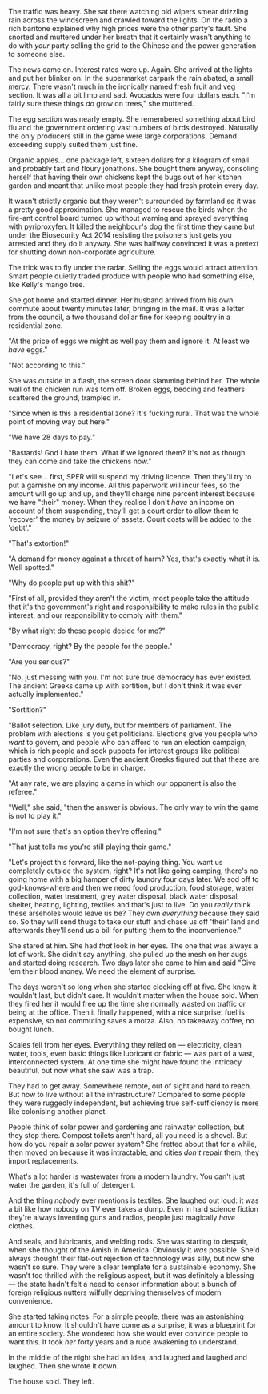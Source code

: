 The traffic was heavy. She sat there watching old wipers smear drizzling rain across the windscreen and crawled toward the lights. On the radio a rich baritone explained why high prices were the other party's fault. She snorted and muttered under her breath that it certainly wasn't anything to do with _your_ party selling the grid to the Chinese and the power generation to someone else.

The news came on. Interest rates were up. Again. She arrived at the lights and put her blinker on. In the supermarket carpark the rain abated, a small mercy. There wasn't much in the ironically named fresh fruit and veg section. It was all a bit limp and sad. Avocados were four dollars each. "I'm fairly sure these things _do_ grow on trees," she muttered.

The egg section was nearly empty. She remembered something about bird flu and the government ordering vast numbers of birds destroyed. Naturally the only producers still in the game were large corporations. Demand exceeding supply suited them just fine.

Organic apples... one package left, sixteen dollars for a kilogram of small and probably tart and floury jonathons. She bought them anyway, consoling herself that having their own chickens kept the bugs out of her kitchen garden and meant that unlike most people they had fresh protein every day. 

It wasn't strictly organic but they weren't surrounded by farmland so it was a pretty good approximation. She managed to rescue the birds when the fire-ant control board turned up without warning and sprayed everything with pyriproxyfen. It killed the neighbour's dog the first time they came but under the Biosecurity Act 2014 resisting the poisoners just gets you arrested and they do it anyway. She was halfway convinced it was a pretext for shutting down non-corporate agriculture. 

The trick was to fly under the radar. Selling the eggs would attract attention. Smart people quietly traded produce with people who had something else, like Kelly's mango tree.

She got home and started dinner. Her husband arrived from his own commute about twenty minutes later, bringing in the mail. It was a letter from the council, a two thousand dollar fine for keeping poultry in a residential zone.

"At the price of eggs we might as well pay them and ignore it. At least we _have_ eggs."

"Not according to this."

She was outside in a flash, the screen door slamming behind her. The whole wall of the chicken run was torn off. Broken eggs, bedding and feathers scattered the ground, trampled in.

"Since when is this a residential zone? It's fucking rural. That was the whole point of moving way out here."

"We have 28 days to pay."

"Bastards! God I hate them. What if we ignored them? It's not as though they can come and take the chickens now."

"Let's see... first, SPER will suspend my driving licence. Then they'll try to put a garnish&eacute; on my income. All this paperwork will incur fees, so the amount will go up and up, and they'll charge nine percent interest because we have "their" money. When they realise I don't _have_ an income on account of them suspending, they'll get a court order to allow them to 'recover' the money by seizure of assets. Court costs will be added to the 'debt'."

"That's extortion!"

"A demand for money against a threat of harm? Yes, that's exactly what it is. Well spotted."

"Why do people put up with this shit?"

"First of all, provided they aren't the victim, most people take the attitude that it's the government's right and responsibility to make rules in the public interest, and our responsibility to comply with them."

"By what right do these people decide for me?"

"Democracy, right? By the people for the people."

"Are you serious?"

"No, just messing with you. I'm not sure true democracy has ever existed. The ancient Greeks came up with sortition, but I don't think it was ever actually implemented."

"Sortition?"

"Ballot selection. Like jury duty, but for members of parliament. The problem with elections is you get politicians. Elections give you people who _want_ to govern, and people who can afford to run an election campaign, which is rich people and sock puppets for interest groups like political parties and corporations. Even the ancient Greeks figured out that these are exactly the wrong people to be in charge.

"At any rate, we are playing a game in which our opponent is also the referee."

"Well," she said, "then the answer is obvious. The only way to win the game is not to play it."

"I'm not sure that's an option they're offering."

"That just tells me you're still playing their game."

"Let's project this forward, like the not-paying thing. You want us completely outside the system, right? It's not like going camping, there's no going home with a big hamper of dirty laundry four days later. We sod off to god-knows-where and then we need food production, food storage, water collection, water treatment, grey water disposal, black water disposal, shelter, heating, lighting, textiles and that's just to live. Do you _really_ think these arseholes would leave us be? They own _everything_ because they said so. So they will send thugs to take our stuff and chase us off 'their' land and afterwards they'll send us a bill for putting them to the inconvenience."

She stared at him. She had _that_ look in her eyes. The one that was always a lot of work. She didn't say anything, she pulled up the mesh on her augs and started doing research. Two days later she came to him and said "Give 'em their blood money. We need the element of surprise.

The days weren't so long when she started clocking off at five. She knew it wouldn't last, but didn't care. It wouldn't matter when the house sold. When they fired her it would free up the time she normally wasted on traffic or being at the office. Then it finally happened, with a nice surprise: fuel is expensive, so not commuting saves a motza. Also, no takeaway coffee, no bought lunch. 

Scales fell from her eyes. Everything they relied on &mdash; electricity, clean water, tools, even basic things like lubricant or fabric &mdash; was part of a vast, interconnected system. At one time she might have found the intricacy beautiful, but now what she saw was a trap.

They had to get away. Somewhere remote, out of sight and hard to reach. But how to live without all the infrastructure? Compared to some people they were ruggedly independent, but achieving true self-sufficiency is more like colonising another planet.

People think of solar power and gardening and rainwater collection, but they stop there. Compost toilets aren't hard, all you need is a shovel. But how do you repair a solar power system? She fretted about that for a while, then moved on because it was intractable, and cities _don't_ repair them, they import replacements. 

What's a lot harder is wastewater from a modern laundry. You can't just water the garden, it's full of detergent.

And the thing _nobody_ ever mentions is textiles. She laughed out loud: it was a bit like how nobody on TV ever takes a dump. Even in hard science fiction they're always inventing guns and radios, people just magically _have_ clothes.

And seals, and lubricants, and welding rods. She was starting to despair, when she thought of the Amish in America. Obviously it _was_ possible. She'd always thought their flat-out rejection of technology was silly, but now she wasn't so sure. They were a clear template for a sustainable economy. She wasn't too thrilled with the religious aspect, but it was definitely a blessing &mdash; the state hadn't felt a need to censor information about a bunch of foreign religious nutters wilfully depriving themselves of modern convenience. 

She started taking notes. For a simple people, there was an astonishing amount to know. It shouldn't have come as a surprise, it was a blueprint for an entire society. She wondered how she would ever convince people to want this. It took _her_ forty years and a rude awakening to understand. 

In the middle of the night she had an idea, and laughed and laughed and laughed. Then she wrote it down.

The house sold. They left.
